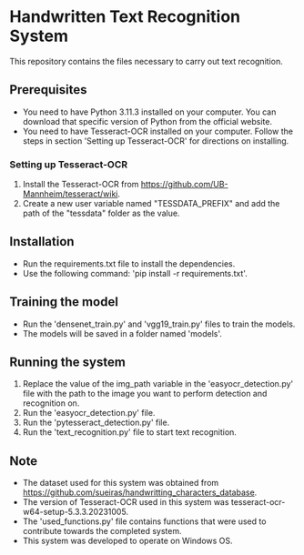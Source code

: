 # Handwritten Text Recognition System

This repository contains the files necessary to carry out text recognition.

## Prerequisites

* You need to have Python 3.11.3 installed on your computer. You can download that specific version of Python from the official website.
* You need to have Tesseract-OCR installed on your computer. Follow the steps in section 'Setting up Tesseract-OCR' for directions on installing.

### Setting up Tesseract-OCR

1. Install the Tesseract-OCR from https://github.com/UB-Mannheim/tesseract/wiki.
2. Create a new user variable named "TESSDATA_PREFIX" and add the path of the "tessdata" folder as the value.

## Installation

* Run the requirements.txt file to install the dependencies.
* Use the following command: 'pip install -r requirements.txt'.

## Training the model
 
* Run the 'densenet_train.py' and 'vgg19_train.py' files to train the models.
* The models will be saved in a folder named 'models'.

## Running the system

1. Replace the value of the img_path variable in the 'easyocr_detection.py' file with the path to the image you want to perform detection and recognition on.
2. Run the 'easyocr_detection.py' file.
3. Run the 'pytesseract_detection.py' file.
4. Run the 'text_recognition.py' file to start text recognition.

## Note

* The dataset used for this system was obtained from https://github.com/sueiras/handwritting_characters_database.
* The version of Tesseract-OCR used in this system was tesseract-ocr-w64-setup-5.3.3.20231005.
* The 'used_functions.py' file contains functions that were used to contribute towards the completed system.
* This system was developed to operate on Windows OS.
